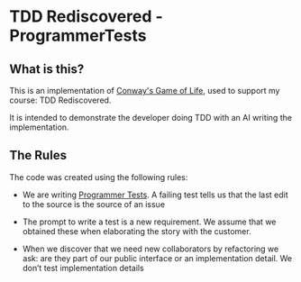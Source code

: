# TDD Rediscovered - ProgrammerTests

## What is this?

This is an implementation of [Conway's Game of Life](https://github.com/iancooper/GameOfLife), used to support my course: TDD Rediscovered.

It is intended to demonstrate the developer doing TDD with an AI writing the implementation.

## The Rules

The code was created using the following rules:

* We are writing [Programmer Tests](https://wiki.c2.com/?ProgrammerTest). A failing test tells us that the last edit to the source is the source of an issue

* The prompt to write a test is a new requirement. We assume that we obtained these when elaborating the story with the customer.

* When we discover that we need new collaborators by refactoring we ask: are they part of our public interface or an implementation detail. We don’t test implementation details

